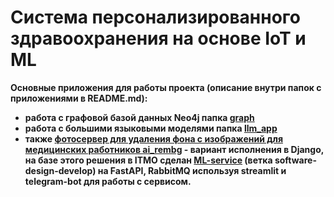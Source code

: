 # <b>Система персонализированного здравоохранения на основе IoT и ML<b>

Основные приложения для работы проекта (описание внутри папок с приложениями в README.md):
- работа с графовой базой данных Neo4j папка [graph](https://github.com/dizel0110/ITMO/tree/MedTech/graph)
- работа с большими языковыми моделями папка [llm_app](https://github.com/dizel0110/ITMO/tree/MedTech/llm_app)
- также [фотосервер для удаления фона с изображений для медицинских работников ai_rembg](
https://github.com/dizel0110/ITMO/tree/MedTech/ai_rembg) - вариант исполнения в Django, на базе этого решения в ITMO сделан [ML-service](https://github.com/dizel0110/ITMO/tree/software-design-develop) (ветка software-design-develop) на FastAPI, RabbitMQ используя streamlit и telegram-bot для работы с сервисом.
